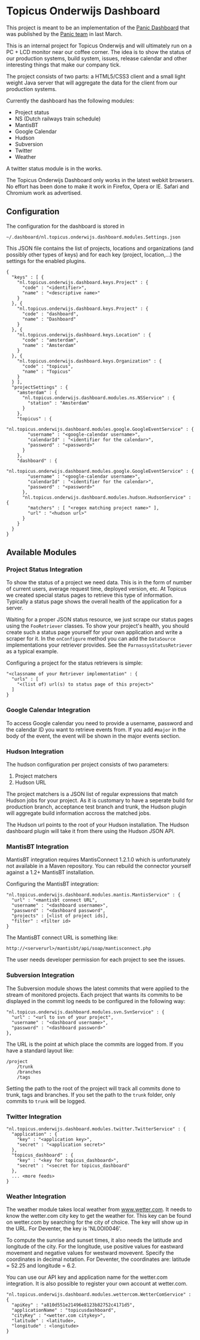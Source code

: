 Topicus Onderwijs Dashboard
===========================

This project is meant to be an implementation of the [Panic
Dashboard](http://www.panic.com/blog/2010/03/the-panic-status-board/) that was
published by the [Panic team](http://panic.com) in last March.

This is an internal project for Topicus Onderwijs and will ultimately run on a
PC + LCD monitor near our coffee corner. The idea is to show the status of our
production systems, build system, issues, release calendar and other
interesting things that make our company tick.

The project consists of two parts: a HTML5/CSS3 client and a small light
weight Java server that will aggregate the data for the client from our
production systems.

Currently the dashboard has the following modules:

 * Project status
 * NS (Dutch railways train schedule)
 * MantisBT
 * Google Calendar
 * Hudson
 * Subversion
 * Twitter
 * Weather

A twitter status module is in the works.

The Topicus Onderwijs Dashboard only works in the latest webkit browsers. No
effort has been done to make it work in Firefox, Opera or IE. Safari and
Chromium work as advertised.

## Configuration ##

The configuration for the dashboard is stored in 

	~/.dashboard/nl.topicus.onderwijs.dashboard.modules.Settings.json

This JSON file contains the list of projects, locations and organizations (and
possibly other types of keys) and for each key (project, location,...) the
settings for the enabled plugins.

	{
	  "keys" : [ {
	    "nl.topicus.onderwijs.dashboard.keys.Project" : {
	      "code" : "<identifier>",
	      "name" : "<descriptive name>"
	    }
	  }, {
	    "nl.topicus.onderwijs.dashboard.keys.Project" : {
	      "code" : "dashboard",
	      "name" : "Dashboard"
	    }
	  }, {
	    "nl.topicus.onderwijs.dashboard.keys.Location" : {
	      "code" : "amsterdam",
	      "name" : "Amsterdam"
	    }
	  }, {
	    "nl.topicus.onderwijs.dashboard.keys.Organization" : {
	      "code" : "topicus",
	      "name" : "Topicus"
	    }
	  } ],
	  "projectSettings" : {
	    "amsterdam" : {
	      "nl.topicus.onderwijs.dashboard.modules.ns.NSService" : {
	        "station" : "Amsterdam"
	      }
	    },
	    "topicus" : {
	      "nl.topicus.onderwijs.dashboard.modules.google.GoogleEventService" : {
	        "username" : "<google-calendar username>",
	        "calendarId" : "<identifier for the calendar>",
	        "password" : "<password>"
	      }
	    },
	    "dashboard" : {
	      "nl.topicus.onderwijs.dashboard.modules.google.GoogleEventService" : {
	        "username" : "<google-calendar username>",
	        "calendarId" : "<identifier for the calendar>",
	        "password" : "<password>"
	      },
	      "nl.topicus.onderwijs.dashboard.modules.hudson.HudsonService" : {
	        "matchers" : [ "<regex matching project name>" ],
	        "url" : "<hudson url>"
	      }
	    }
	  }
	}

## Available Modules ##

### Project Status Integration ###

To show the status of a project we need data. This is in the form of number of
current users, average request time, deployed version, etc. At Topicus we
created special status pages to retrieve this type of information. Typically a
status page shows the overall health of the application for a server.

Waiting for a proper JSON status resource, we just scrape our status pages
using the `FooRetriever` classes. To show your project's health, you should
create such a status page yourself for your own application and write a
scraper for it. In the `onConfigure` method you can add the `DataSource`
implementations your retriever provides. See the `ParnassysStatusRetriever` as
a typical example.

Configuring a project for the status retrievers is simple:

	"<classname of your Retriever implementation" : {
	  "urls" : [
	    "<(list of) url(s) to status page of this project>"
	  ]
	}


### Google Calendar Integration ###

To access Google calendar you need to provide a username, password and the
calendar ID you want to retrieve events from. If you add `#major` in the body
of the event, the event will be shown in the major events section.

### Hudson Integration ###

The hudson configuration per project consists of two parameters:

 1. Project matchers
 2. Hudson URL

The project matchers is a JSON list of regular expressions that match Hudson
jobs for your project. As it is customary to have a seperate build for
production branch, acceptance test branch and trunk, the Hudson plugin will
aggregate build information accross the matched jobs.

The Hudson url points to the root of your Hudson installation. The Hudson
dashboard plugin will take it from there using the Hudson JSON API.

### MantisBT Integration ###

MantisBT integration requires MantisConnect 1.2.1.0 which is unfortunately not
available in a Maven repository. You can rebuild the connector yourself
against a 1.2+ MantisBT installation.

Configuring the MantisBT integration:

	"nl.topicus.onderwijs.dashboard.modules.mantis.MantisService" : {
	  "url" : "<mantisbt connect URL",
	  "username" : "<dashboard username>",
	  "password" : "<dashboard password",
	  "projects" : [<list of project ids],
	  "filter" : <filter id>
	}

The MantisBT connect URL is something like:

    http://<serverurl>/mantisbt/api/soap/mantisconnect.php

The user needs developer permission for each project to see the issues.


### Subversion Integration ###

The Subversion module shows the latest commits that were applied to the stream
of monitored projects. Each project that wants its commits to be displayed in
the commit log needs to be configured in the following way:

	"nl.topicus.onderwijs.dashboard.modules.svn.SvnService" : {
	  "url" : "<url to svn of your project",
	  "username" : "<dashboard username>",
	  "password" : "<dashboard password>"
	},

The URL is the point at which place the commits are logged from. If you have a
standard layout like:

	/project
	    /trunk
	    /branches
	    /tags

Setting the path to the root of the project will track all commits done to
trunk, tags and branches. If you set the path to the `trunk` folder, only
commits to `trunk` will be logged.

### Twitter Integration ###

	"nl.topicus.onderwijs.dashboard.modules.twitter.TwitterService" : {
	  "application" : {
	    "key" : "<application key>",
	    "secret" : "<application secret>"
	  },
	  "topicus_dashboard" : {
	    "key" : "<key for topicus_dashboard>",
	    "secret" : "<secret for topicus_dashboard"
	  },
	  ... <more feeds>
	}

### Weather Integration ###

The weather module takes local weather from www.wetter.com. It needs to know
the wetter.com city key to get the weather for. This key can be found on
wetter.com by searching for the city of choice. The key will show up in the
URL. For Deventer, the key is 'NL0OI0046'.

To compute the sunrise and sunset times, it also needs the latitude and
longitude of the city. For the longitude, use positive values for eastward
movement and negative values for westward movevent. Specify the coordinates
in decimal notation. For Deventer, the coordinates are: latitude = 52.25 and
longitude = 6.2.

You can use our API key and application name for the wetter.com integration.
It is also possible to register your own account at wetter.com.

	"nl.topicus.onderwijs.dashboard.modules.wettercom.WetterComService" : {
	  "apiKey" : "a810d551e21496e8123b82752c4171d5",
	  "applicationName" : "topicusdashboard",
	  "cityKey" : "<wetter.com citykey>",
	  "latitude" : <latitude>,     
	  "longitude" : <longitude> 
	}
 